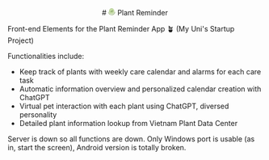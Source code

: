 <div style="text-align: center;">
    # <img src="./layout/img/logo.png" alt="My Logo" style="width: 1em; height: 1em;"> Plant Reminder
</div>


Front-end Elements for the Plant Reminder App 🪴 (My Uni's Startup Project)

Functionalities include: 
- Keep track of plants with weekly care calendar and alarms for each care task
- Automatic information overview and personalized calendar creation with ChatGPT
- Virtual pet interaction with each plant using ChatGPT, diversed personality
- Detailed plant information lookup from Vietnam Plant Data Center
  
Server is down so all functions are down. Only Windows port is usable (as in, start the screen), Android version is totally broken.
